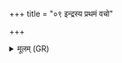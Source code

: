 +++
title = "०९ इन्द्रस्य प्रथमं वचो"

+++
<details><summary>मूलम् (GR)</summary>

इन्द्रस्य प्रथमं वचो  
देवानाम् अपरं वचः ।  
तृतीयम् अश्विनोर् वचस्  
तेन गां वानयामसि ॥
</details>